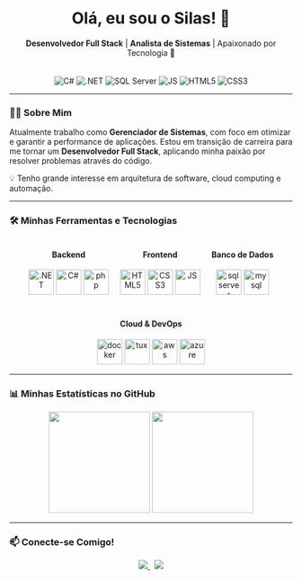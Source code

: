 <div align="center">
    
  <h1>
    Olá, eu sou o Silas! 👋
  </h1>
  <p>
    <b>Desenvolvedor Full Stack</b> | <b>Analista de Sistemas</b> | Apaixonado por Tecnologia 🚀
  </p>

  <div style="display: inline_block"><br>
    <img align="center" alt="C#" src="https://img.shields.io/badge/C%23-239120?style=for-the-badge&logo=c-sharp&logoColor=white" />
    <img align="center" alt=".NET" src="https://img.shields.io/badge/.NET-512BD4?style=for-the-badge&logo=dotnet&logoColor=white" />
    <img align="center" alt="SQL Server" src="https://img.shields.io/badge/Microsoft%20SQL%20Server-CC2927?style=for-the-badge&logo=microsoftsqlserver&logoColor=white" />
    <img align="center" alt="JS" src="https://img.shields.io/badge/JavaScript-F7DF1E?style=for-the-badge&logo=javascript&logoColor=black" />
    <img align="center" alt="HTML5" src="https://img.shields.io/badge/HTML5-E34F26?style=for-the-badge&logo=html5&logoColor=white" />
    <img align="center" alt="CSS3" src="https://img.shields.io/badge/CSS3-1572B6?style=for-the-badge&logo=css3&logoColor=white" />
  </div>

</div>

---

### 👨‍💻 Sobre Mim
<p>
  Atualmente trabalho como <b>Gerenciador de Sistemas</b>, com foco em otimizar e garantir a performance de aplicações. Estou em transição de carreira para me tornar um <b>Desenvolvedor Full Stack</b>, aplicando minha paixão por resolver problemas através do código.
</p>
<p>
  💡 Tenho grande interesse em arquitetura de software, cloud computing e automação.
</p>

---

### 🛠️ Minhas Ferramentas e Tecnologias

<div align="center" style="display: flex; justify-content: center; gap: 20px; flex-wrap: wrap;">
  
  <div align="center">
    <h4>Backend</h4>
    <img src="https://cdn.jsdelivr.net/gh/devicons/devicon@latest/icons/dotnetcore/dotnetcore-original.svg" alt=".NET" width="45" height="45"/>
    <img src="https://cdn.jsdelivr.net/gh/devicons/devicon/icons/csharp/csharp-original.svg" alt="C#" width="45" height="45"/>
    <img src="https://cdn.jsdelivr.net/gh/devicons/devicon@latest/icons/php/php-original.svg" alt="php" width="45" height="45" />
  </div>

  <div align="center">
    <h4>Frontend</h4>
    <img src="https://cdn.jsdelivr.net/gh/devicons/devicon/icons/html5/html5-original.svg" alt="HTML5" width="45" height="45"/>
    <img src="https://cdn.jsdelivr.net/gh/devicons/devicon/icons/css3/css3-original.svg" alt="CSS3" width="45" height="45"/>
    <img src="https://cdn.jsdelivr.net/gh/devicons/devicon/icons/javascript/javascript-original.svg" alt="JS" width="45" height="45"/>
  </div>
  
  <div align="center">
    <h4>Banco de Dados</h4>
    <img src="https://cdn.jsdelivr.net/gh/devicons/devicon@latest/icons/microsoftsqlserver/microsoftsqlserver-original-wordmark.svg" alt="sqlserver" width="45" height="45" />
    <img src="https://cdn.jsdelivr.net/gh/devicons/devicon@latest/icons/mysql/mysql-original-wordmark.svg" alt="mysql" width="45" height="45" />
  </div>

  <div align="center">
    <h4>Cloud & DevOps</h4>
    <img src="https://cdn.jsdelivr.net/gh/devicons/devicon@latest/icons/docker/docker-original-wordmark.svg" alt="docker" width="45" height="45"/>
    <img src="https://cdn.jsdelivr.net/gh/devicons/devicon@latest/icons/linux/linux-original.svg" alt="tux" width="45" height="45"/>
    <img src="https://cdn.jsdelivr.net/gh/devicons/devicon@latest/icons/amazonwebservices/amazonwebservices-original-wordmark.svg" alt="aws" width="45" height="45" />
    <img src="https://cdn.jsdelivr.net/gh/devicons/devicon@latest/icons/azure/azure-original.svg" alt="azure" width="45" height="45" />
  </div>
  
</div>

---

### 📊 Minhas Estatísticas no GitHub

<div align="center">
  <img height="180em" src="https://github-readme-stats.vercel.app/api?username=SILAS-JOB&show_icons=true&theme=tokyonight&include_all_commits=true&count_private=true"/>
  <img height="180em" src="https://github-readme-stats.vercel.app/api/top-langs/?username=SILAS-JOB&layout=compact&langs_count=7&theme=tokyonight"/>
</div>

---

### 📫 Conecte-se Comigo!
<p align="center">
  <a href="https://www.linkedin.com/in/luiseduardoti/" target="_blank">
    <img src="https://img.shields.io/badge/LinkedIn-0077B5?style=for-the-badge&logo=linkedin&logoColor=white"/>
  </a>
  &nbsp;
  <a href="tiilas777@gmail.com">
    <img src="https://img.shields.io/badge/Email-D14836?style=for-the-badge&logo=gmail&logoColor=white" />
  </a>
</p>
